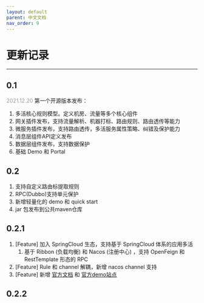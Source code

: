 ```yaml
---
layout: default
parent: 中文文档
nav_order: 9
---
```

# 更新记录

---

## 0.1
<span style="color:#999CA2;">2021.12.20</span>
第一个开源版本发布：

1. 多活核心规则模型。定义机房、流量等多个核心组件
2. 网关插件发布，支持流量解析、机器打标、路由规则、路由透传等能力
3. 微服务插件发布，支持路由透传，多活服务属性策略、纠错及保护能力
4. 消息层组件API定义发布
5. 数据层组件发布，支持数据保护
6. 基础 Demo 和 Portal

## 0.2
1. 支持自定义路由标提取规则
2. RPC(Dubbo)支持单元保护
3. 新增轻量化的 demo 和 quick start
4. jar 包发布到公共maven仓库

## 0.2.1
1. [Feature] 加入 SpringCloud 生态，支持基于 SpringCloud 体系的应用多活
    1. 基于 Ribbon (负载均衡) 和 Nacos (注册中心) ，支持 OpenFeign 和 RestTemplate 形态的 RPC
2. [Feature] Rule 和 channel 解耦，新增 nacos channel 支持
3. [Feature] 新增 [官方文档](https://doc.appactive.io/docs/cn/README_CN.html) 和 [官方demo站点](http://demo.appactive.io/)

## 0.2.2